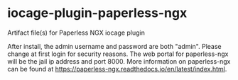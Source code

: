 # iocage-plugin-paperless-ngx
Artifact file(s) for Paperless NGX iocage plugin


After install, the admin username and password are both "admin".  Please change at first login for security reasons.  The web portal for paperless-ngx will be the jail ip address and port 8000.  More information on paperless-ngx can be found at https://paperless-ngx.readthedocs.io/en/latest/index.html.
